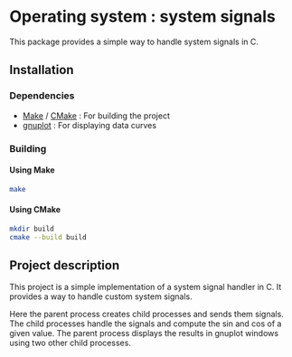 # Operating system : system signals

This package provides a simple way to handle system signals in C.

## Installation

### Dependencies

* [Make]("https://www.gnu.org/software/make/") / [CMake](https://cmake.org/) : For building the project
* [gnuplot](http://www.gnuplot.info/) : For displaying data curves

### Building

#### Using Make

```bash
make
```

#### Using CMake

```bash
mkdir build
cmake --build build
```

## Project description

This project is a simple implementation of a system signal handler in C. It provides a way to handle custom system
signals.

Here the parent process creates child processes and sends them signals. The child processes handle the signals and
compute the sin and cos of a given value. The parent process displays the results in gnuplot windows using two other
child processes.